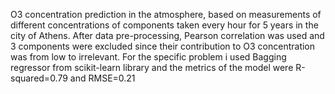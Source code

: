 O3 concentration prediction in the atmosphere, based on measurements of different concentrations of components taken every hour for 5 years in the city of Athens.
After data pre-processing, Pearson correlation was used and 3 components were excluded since their contribution to O3 concentration was from low to irrelevant.
For the specific problem i used Bagging regressor from scikit-learn library and the metrics of the model were R-squared=0.79 and RMSE=0.21
